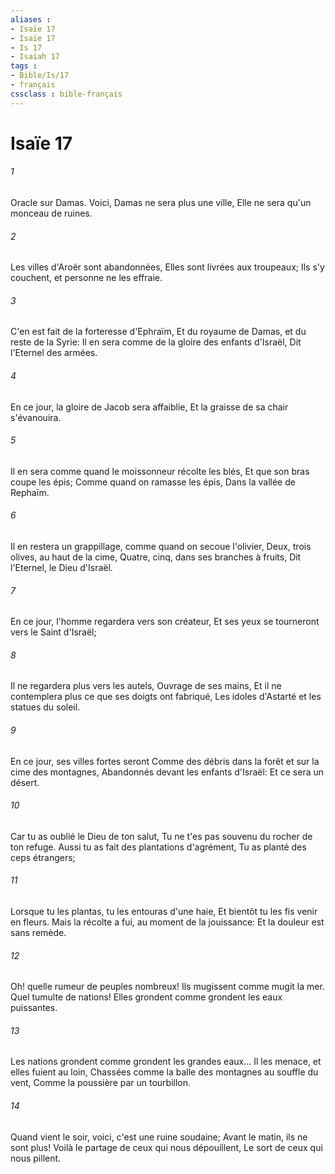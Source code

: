 ```yaml
---
aliases : 
- Isaïe 17
- Isaïe 17
- Is 17
- Isaiah 17
tags : 
- Bible/Is/17
- français
cssclass : bible-français
---
```


# Isaïe 17

###### 1
Oracle sur Damas. Voici, Damas ne sera plus une ville, Elle ne sera qu'un monceau de ruines.
###### 2
Les villes d'Aroër sont abandonnées, Elles sont livrées aux troupeaux; Ils s'y couchent, et personne ne les effraie.
###### 3
C'en est fait de la forteresse d'Ephraïm, Et du royaume de Damas, et du reste de la Syrie: Il en sera comme de la gloire des enfants d'Israël, Dit l'Eternel des armées.
###### 4
En ce jour, la gloire de Jacob sera affaiblie, Et la graisse de sa chair s'évanouira.
###### 5
Il en sera comme quand le moissonneur récolte les blés, Et que son bras coupe les épis; Comme quand on ramasse les épis, Dans la vallée de Rephaïm.
###### 6
Il en restera un grappillage, comme quand on secoue l'olivier, Deux, trois olives, au haut de la cime, Quatre, cinq, dans ses branches à fruits, Dit l'Eternel, le Dieu d'Israël.
###### 7
En ce jour, l'homme regardera vers son créateur, Et ses yeux se tourneront vers le Saint d'Israël;
###### 8
Il ne regardera plus vers les autels, Ouvrage de ses mains, Et il ne contemplera plus ce que ses doigts ont fabriqué, Les idoles d'Astarté et les statues du soleil.
###### 9
En ce jour, ses villes fortes seront Comme des débris dans la forêt et sur la cime des montagnes, Abandonnés devant les enfants d'Israël: Et ce sera un désert.
###### 10
Car tu as oublié le Dieu de ton salut, Tu ne t'es pas souvenu du rocher de ton refuge. Aussi tu as fait des plantations d'agrément, Tu as planté des ceps étrangers;
###### 11
Lorsque tu les plantas, tu les entouras d'une haie, Et bientôt tu les fis venir en fleurs. Mais la récolte a fui, au moment de la jouissance: Et la douleur est sans remède.
###### 12
Oh! quelle rumeur de peuples nombreux! Ils mugissent comme mugit la mer. Quel tumulte de nations! Elles grondent comme grondent les eaux puissantes.
###### 13
Les nations grondent comme grondent les grandes eaux... Il les menace, et elles fuient au loin, Chassées comme la balle des montagnes au souffle du vent, Comme la poussière par un tourbillon.
###### 14
Quand vient le soir, voici, c'est une ruine soudaine; Avant le matin, ils ne sont plus! Voilà le partage de ceux qui nous dépouillent, Le sort de ceux qui nous pillent.
